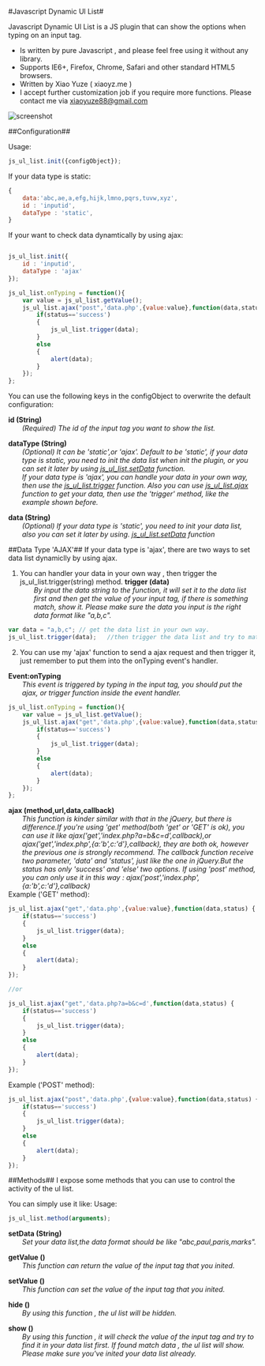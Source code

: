 #Javascript Dynamic Ul List#

Javascript Dynamic Ul List is a JS plugin that can show the options when typing on an input tag.

* Is written by pure Javascript , and please feel free using it without any library.
* Supports IE6+, Firefox, Chrome, Safari and other standard HTML5 browsers.
* Written by Xiao Yuze ( xiaoyz.me )
* I accept further customization job if you require more functions. Please contact me via xiaoyuze88@gmail.com

![screenshot](https://raw.github.com/xiaoyuze88/js_ul_list/master/preview.png)

##Configuration##

Usage: 
```javascript
js_ul_list.init({configObject});
```

If your data type is static:
```javascript
{
	data:'abc,ae,a,efg,hijk,lmno,pqrs,tuvw,xyz', 
	id : 'inputid',  							
	dataType : 'static',						 
}
```

If your want to check data dynamtically by using ajax:
```javascript

js_ul_list.init({
	id : 'inputid',
	dataType : 'ajax'
});

js_ul_list.onTyping = function(){
	var value = js_ul_list.getValue();
	js_ul_list.ajax("post",'data.php',{value:value},function(data,status) {
		if(status=='success')
		{
			js_ul_list.trigger(data);	
		}
		else
		{
			alert(data);
		}
	});
};
```

You can use the following keys in the configObject to overwrite the default configuration:

<b>id (String)</b>
<i style="display:block; margin-left:2em;">(Required) The id of the input tag you want to show the list.</i>

<b>dataType (String)</b>
<i style="display:block; margin-left:2em;">(Optional) It can be 'static',or 'ajax'. Default to be 'static', if your data type is static, you need to init the data list when init the plugin, or you can set it later by using <a href="#setData">js_ul_list.setData</a> function.  </i>
<i style="display:block; margin-left:2em;">If your data type is 'ajax', you can handle your data in your own way, then use the  <a href="#trigger">js_ul_list.trigger</a> function. Also you can use <a href="#setData">js_ul_list.ajax</a> function to get your data, then use the 'trigger' method, like the example shown before.</i>

<b>data (String)</b>
<i style="display:block; margin-left:2em;">(Optional) If your data type is 'static', you need to init your data list, also you can set it later by using. <a href="#setData">js_ul_list.setData</a> function</i>

##Data Type 'AJAX'##
If your data type is 'ajax', there are two ways to set data list dynamiclly by using ajax.

1. You can handler your data in your own way , then trigger the js_ul_list.trigger(string) method.
<b>trigger (data)</b>
<i style="display:block; margin-left:2em;">By input the data string to the function, it will set it to the data list first and then get the value of your input tag, if there is something match, show it. Please make sure the data you input is the right data format like "a,b,c".</i>
```javascript
var data = "a,b,c"; // get the data list in your own way.
js_ul_list.trigger(data);	//then trigger the data list and try to match the value in the input tag with data list
```

2. You can use my 'ajax' function to send a ajax request and then trigger it, just remember to put them into the 
onTyping event's handler.

<b>Event:onTyping </b>
<i style="display:block; margin-left:2em;">This event is triggered by typing in the input tag, you should put the ajax, or trigger function inside the event handler.</i>
```javascript
js_ul_list.onTyping = function(){
	var value = js_ul_list.getValue();
	js_ul_list.ajax("get",'data.php',{value:value},function(data,status) {
		if(status=='success')
		{
			js_ul_list.trigger(data);	
		}
		else
		{
			alert(data);
		}
	});
};
```

<b>ajax (method,url,data,callback)</b>
<i style="display:block; margin-left:2em;">This function is kinder similar with that in the jQuery, but there is difference.If you're using 'get' method(both 'get' or 'GET' is ok), you can use it like ajax('get','index.php?a=b&c=d',callback),or ajax('get','index.php',{a:'b',c:'d'},callback), they are both ok, however the previous one is strongly recommend. The callback function receive two parameter, 'data' and 'status', just like the one in jQuery.But the status has only 'success' and 'else' two options. If using 'post' method, you can only use it in this way : ajax('post','index.php',{a:'b',c:'d'},callback)</i>
Example ('GET' method):
```javascript
js_ul_list.ajax("get",'data.php',{value:value},function(data,status) { // recommend
	if(status=='success')
	{
		js_ul_list.trigger(data);	
	}
	else
	{
		alert(data);
	}
});

//or

js_ul_list.ajax("get",'data.php?a=b&c=d',function(data,status) {
	if(status=='success')
	{
		js_ul_list.trigger(data);	
	}
	else
	{
		alert(data);
	}
});

```

Example ('POST' method):
```javascript
js_ul_list.ajax("post",'data.php',{value:value},function(data,status) {
	if(status=='success')
	{
		js_ul_list.trigger(data);	
	}
	else
	{
		alert(data);
	}
});
```


##Methods##
I expose some methods that you can use to control the activity of the ul list.

You can simply use it like:
Usage: 
```javascript
js_ul_list.method(arguments);
```

<b>setData (String)</b>
<i style="display:block; margin-left:2em;">Set your data list,the data format should be like "abc,paul,paris,marks".</i>

<b>getValue ()</b>
<i style="display:block; margin-left:2em;">This function can return the value of the input tag that you inited.</i>

<b>setValue ()</b>
<i style="display:block; margin-left:2em;">This function can set the value of the input tag that you inited.</i>

<b>hide ()</b>
<i style="display:block; margin-left:2em;">By using this function , the ul list will be hidden.</i>

<b>show ()</b>
<i style="display:block; margin-left:2em;">By using this function , it will check the value of the input tag and try to find it in your data list first. If found match data , the ul list will show. Please make sure you've inited your data list already.</i>
